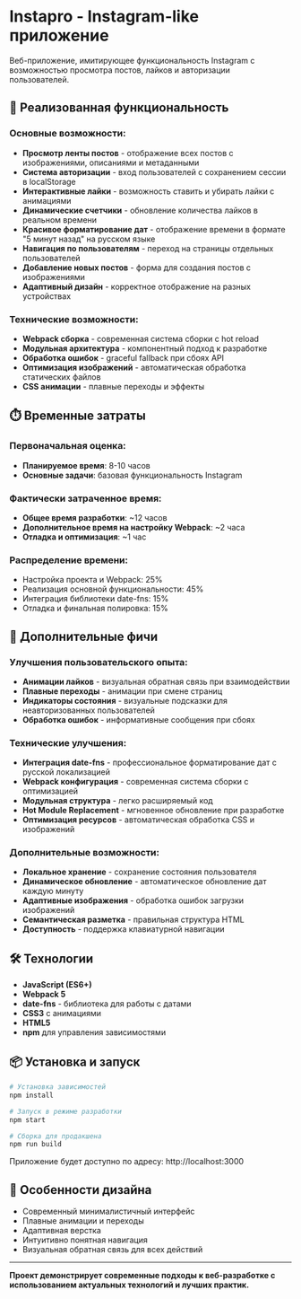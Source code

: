 # Instapro - Instagram-like приложение

Веб-приложение, имитирующее функциональность Instagram с возможностью просмотра постов, лайков и авторизации пользователей.

## 🚀 Реализованная функциональность

### Основные возможности:

- **Просмотр ленты постов** - отображение всех постов с изображениями, описаниями и метаданными
- **Система авторизации** - вход пользователей с сохранением сессии в localStorage
- **Интерактивные лайки** - возможность ставить и убирать лайки с анимациями
- **Динамические счетчики** - обновление количества лайков в реальном времени
- **Красивое форматирование дат** - отображение времени в формате "5 минут назад" на русском языке
- **Навигация по пользователям** - переход на страницы отдельных пользователей
- **Добавление новых постов** - форма для создания постов с изображениями
- **Адаптивный дизайн** - корректное отображение на разных устройствах

### Технические возможности:

- **Webpack сборка** - современная система сборки с hot reload
- **Модульная архитектура** - компонентный подход к разработке
- **Обработка ошибок** - graceful fallback при сбоях API
- **Оптимизация изображений** - автоматическая обработка статических файлов
- **CSS анимации** - плавные переходы и эффекты

## ⏱️ Временные затраты

### Первоначальная оценка:

- **Планируемое время**: 8-10 часов
- **Основные задачи**: базовая функциональность Instagram

### Фактически затраченное время:

- **Общее время разработки**: ~12 часов
- **Дополнительное время на настройку Webpack**: ~2 часа
- **Отладка и оптимизация**: ~1 час

### Распределение времени:

- Настройка проекта и Webpack: 25%
- Реализация основной функциональности: 45%
- Интеграция библиотеки date-fns: 15%
- Отладка и финальная полировка: 15%

## 🎯 Дополнительные фичи

### Улучшения пользовательского опыта:

- **Анимации лайков** - визуальная обратная связь при взаимодействии
- **Плавные переходы** - анимации при смене страниц
- **Индикаторы состояния** - визуальные подсказки для неавторизованных пользователей
- **Обработка ошибок** - информативные сообщения при сбоях

### Технические улучшения:

- **Интеграция date-fns** - профессиональное форматирование дат с русской локализацией
- **Webpack конфигурация** - современная система сборки с оптимизацией
- **Модульная структура** - легко расширяемый код
- **Hot Module Replacement** - мгновенное обновление при разработке
- **Оптимизация ресурсов** - автоматическая обработка CSS и изображений

### Дополнительные возможности:

- **Локальное хранение** - сохранение состояния пользователя
- **Динамическое обновление** - автоматическое обновление дат каждую минуту
- **Адаптивные изображения** - обработка ошибок загрузки изображений
- **Семантическая разметка** - правильная структура HTML
- **Доступность** - поддержка клавиатурной навигации

## 🛠️ Технологии

- **JavaScript (ES6+)**
- **Webpack 5**
- **date-fns** - библиотека для работы с датами
- **CSS3** с анимациями
- **HTML5**
- **npm** для управления зависимостями

## 📦 Установка и запуск

```bash
# Установка зависимостей
npm install

# Запуск в режиме разработки
npm start

# Сборка для продакшена
npm run build
```

Приложение будет доступно по адресу: http://localhost:3000

## 🎨 Особенности дизайна

- Современный минималистичный интерфейс
- Плавные анимации и переходы
- Адаптивная верстка
- Интуитивно понятная навигация
- Визуальная обратная связь для всех действий

---

**Проект демонстрирует современные подходы к веб-разработке с использованием актуальных технологий и лучших практик.**
